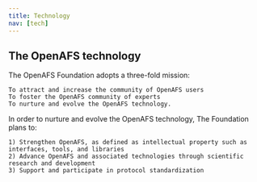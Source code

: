```yaml
---
title: Technology
nav: [tech]
---
```


## The OpenAFS technology ##

The OpenAFS Foundation adopts a three-fold mission:

    To attract and increase the community of OpenAFS users
    To foster the OpenAFS community of experts
    To nurture and evolve the OpenAFS technology.

In order to nurture and evolve the OpenAFS technology, The Foundation plans to:

    1) Strengthen OpenAFS, as defined as intellectual property such as interfaces, tools, and libraries
    2) Advance OpenAFS and associated technologies through scientific research and development
    3) Support and participate in protocol standardization
